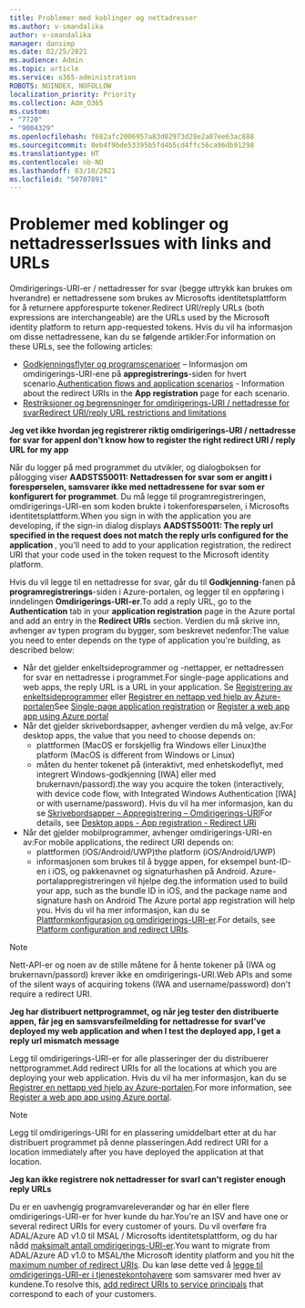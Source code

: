 ```yaml
---
title: Problemer med koblinger og nettadresser
ms.author: v-smandalika
author: v-smandalika
manager: dansimp
ms.date: 02/25/2021
ms.audience: Admin
ms.topic: article
ms.service: o365-administration
ROBOTS: NOINDEX, NOFOLLOW
localization_priority: Priority
ms.collection: Adm_O365
ms.custom:
- "7720"
- "9004329"
ms.openlocfilehash: f682afc2006957a83d02973d28e2a07ee63ac888
ms.sourcegitcommit: 0eb4f9bde53395b5fd4b5cd4ffc56ca96db91298
ms.translationtype: HT
ms.contentlocale: nb-NO
ms.lasthandoff: 03/10/2021
ms.locfileid: "50707891"
---
```

# <a name="issues-with-links-and-urls"></a><span data-ttu-id="ed99a-102">Problemer med koblinger og nettadresser</span><span class="sxs-lookup"><span data-stu-id="ed99a-102">Issues with links and URLs</span></span>

<span data-ttu-id="ed99a-103">Omdirigerings-URI-er / nettadresser for svar (begge uttrykk kan brukes om hverandre) er nettadressene som brukes av Microsofts identitetsplattform for å returnere appforespurte tokener.</span><span class="sxs-lookup"><span data-stu-id="ed99a-103">Redirect URI/reply URLs (both expressions are interchangeable) are the URLs used by the Microsoft identity platform to return app-requested tokens.</span></span> <span data-ttu-id="ed99a-104">Hvis du vil ha informasjon om disse nettadressene, kan du se følgende artikler:</span><span class="sxs-lookup"><span data-stu-id="ed99a-104">For information on these URLs, see the following articles:</span></span>

- <span data-ttu-id="ed99a-105">[Godkjenningsflyter og programscenarioer](https://docs.microsoft.com/azure/active-directory/develop/authentication-flows-app-scenarios) – Informasjon om omdirigerings-URI-ene på **appregistrerings**-siden for hvert scenario.</span><span class="sxs-lookup"><span data-stu-id="ed99a-105">[Authentication flows and application scenarios](https://docs.microsoft.com/azure/active-directory/develop/authentication-flows-app-scenarios) - Information about the redirect URIs in the **App registration** page for each scenario.</span></span>
- [<span data-ttu-id="ed99a-106">Restriksjoner og begrensninger for omdirigerings-URI / nettadresse for svar</span><span class="sxs-lookup"><span data-stu-id="ed99a-106">Redirect URI/reply URL restrictions and limitations</span></span>](https://docs.microsoft.com/azure/active-directory/develop/reply-url)

<span data-ttu-id="ed99a-107">**Jeg vet ikke hvordan jeg registrerer riktig omdirigerings-URI / nettadresse for svar for appen**</span><span class="sxs-lookup"><span data-stu-id="ed99a-107">**I don't know how to register the right redirect URI / reply URL for my app**</span></span>

<span data-ttu-id="ed99a-108">Når du logger på med programmet du utvikler, og dialogboksen for pålogging viser **AADSTS50011: Nettadressen for svar som er angitt i forespørselen, samsvarer ikke med nettadressene for svar som er konfigurert for programmet<your app ID>**. Du må legge til programregistreringen, omdirigerings-URI-en som koden brukte i tokenforespørselen, i Microsofts identitetsplattform.</span><span class="sxs-lookup"><span data-stu-id="ed99a-108">When you sign in with the application you are developing, if the sign-in dialog displays **AADSTS50011: The reply url specified in the request does not match the reply urls configured for the application <your app ID>**, you'll need to add to your application registration, the redirect URI that your code used in the token request to the Microsoft identity platform.</span></span>

<span data-ttu-id="ed99a-109">Hvis du vil legge til en nettadresse for svar, går du til **Godkjenning**-fanen på **programregistrerings**-siden i Azure-portalen, og legger til en oppføring i inndelingen **Omdirigerings-URI-er**.</span><span class="sxs-lookup"><span data-stu-id="ed99a-109">To add a reply URL, go to the **Authentication** tab in your **application registration** page in the Azure portal and add an entry in the **Redirect URIs** section.</span></span> <span data-ttu-id="ed99a-110">Verdien du må skrive inn, avhenger av typen program du bygger, som beskrevet nedenfor:</span><span class="sxs-lookup"><span data-stu-id="ed99a-110">The value you need to enter depends on the type of application you're building, as described below:</span></span>

- <span data-ttu-id="ed99a-111">Når det gjelder enkeltsideprogrammer og -nettapper, er nettadressen for svar en nettadresse i programmet.</span><span class="sxs-lookup"><span data-stu-id="ed99a-111">For single-page applications and web apps, the reply URL is a URL in your application.</span></span> <span data-ttu-id="ed99a-112">Se [Registrering av enkeltsideprogrammer](https://docs.microsoft.com/azure/active-directory/develop/scenario-spa-app-registration#register-a-redirect-uri) eller [Registrer en nettapp ved hjelp av Azure-portalen](https://docs.microsoft.com/azure/active-directory/develop/scenario-web-app-sign-user-app-registration?tabs=aspnetcore#register-an-app-using-azure-portal)</span><span class="sxs-lookup"><span data-stu-id="ed99a-112">See [Single-page application registration](https://docs.microsoft.com/azure/active-directory/develop/scenario-spa-app-registration#register-a-redirect-uri) or [Register a web app app using Azure portal](https://docs.microsoft.com/azure/active-directory/develop/scenario-web-app-sign-user-app-registration?tabs=aspnetcore#register-an-app-using-azure-portal)</span></span>
- <span data-ttu-id="ed99a-113">Når det gjelder skrivebordsapper, avhenger verdien du må velge, av:</span><span class="sxs-lookup"><span data-stu-id="ed99a-113">For desktop apps, the value that you need to choose depends on:</span></span>
    - <span data-ttu-id="ed99a-114">plattformen (MacOS er forskjellig fra Windows eller Linux)</span><span class="sxs-lookup"><span data-stu-id="ed99a-114">the platform (MacOS is different from Windows or Linux)</span></span>
    - <span data-ttu-id="ed99a-115">måten du henter tokenet på (interaktivt, med enhetskodeflyt, med integrert Windows-godkjenning [IWA] eller med brukernavn/passord).</span><span class="sxs-lookup"><span data-stu-id="ed99a-115">the way you acquire the token (interactively, with device code flow, with Integrated Windows Authentication [IWA] or with username/password).</span></span>
    <span data-ttu-id="ed99a-116">Hvis du vil ha mer informasjon, kan du se [Skrivebordsapper – Appregistrering – Omdirigerings-URI](https://docs.microsoft.com/azure/active-directory/develop/scenario-desktop-app-registration#redirect-uris)</span><span class="sxs-lookup"><span data-stu-id="ed99a-116">For details, see [Desktop apps - App registration - Redirect URi](https://docs.microsoft.com/azure/active-directory/develop/scenario-desktop-app-registration#redirect-uris)</span></span>
- <span data-ttu-id="ed99a-117">Når det gjelder mobilprogrammer, avhenger omdirigerings-URI-en av:</span><span class="sxs-lookup"><span data-stu-id="ed99a-117">For mobile applications, the redirect URI depends on:</span></span>
    - <span data-ttu-id="ed99a-118">plattformen (iOS/Android/UWP)</span><span class="sxs-lookup"><span data-stu-id="ed99a-118">the platform (iOS/Android/UWP)</span></span>
    - <span data-ttu-id="ed99a-119">informasjonen som brukes til å bygge appen, for eksempel bunt-ID-en i iOS, og pakkenavnet og signaturhashen på Android. Azure-portalappregistreringen vil hjelpe deg.</span><span class="sxs-lookup"><span data-stu-id="ed99a-119">the information used to build your app, such as the bundle ID in iOS, and the package name and signature hash on Android The Azure portal app registration will help you.</span></span> <span data-ttu-id="ed99a-120">Hvis du vil ha mer informasjon, kan du se [Plattformkonfigurasjon og omdirigerings-URI-er](https://docs.microsoft.com/azure/active-directory/develop/scenario-mobile-app-registration#platform-configuration-and-redirect-uris).</span><span class="sxs-lookup"><span data-stu-id="ed99a-120">For details, see [Platform configuration and redirect URIs](https://docs.microsoft.com/azure/active-directory/develop/scenario-mobile-app-registration#platform-configuration-and-redirect-uris).</span></span>

> [!NOTE]
> <span data-ttu-id="ed99a-121">Nett-API-er og noen av de stille måtene for å hente tokener på (IWA og brukernavn/passord) krever ikke en omdirigerings-URI.</span><span class="sxs-lookup"><span data-stu-id="ed99a-121">Web APIs and some of the silent ways of acquiring tokens (IWA and username/password) don't require a redirect URI.</span></span>

<span data-ttu-id="ed99a-122">**Jeg har distribuert nettprogrammet, og når jeg tester den distribuerte appen, får jeg en samsvarsfeilmelding for nettadresse for svar**</span><span class="sxs-lookup"><span data-stu-id="ed99a-122">**I've deployed my web application and when I test the deployed app, I get a reply url mismatch message**</span></span>

<span data-ttu-id="ed99a-123">Legg til omdirigerings-URI-er for alle plasseringer der du distribuerer nettprogrammet.</span><span class="sxs-lookup"><span data-stu-id="ed99a-123">Add redirect URIs for all the locations at which you are deploying your web application.</span></span> <span data-ttu-id="ed99a-124">Hvis du vil ha mer informasjon, kan du se [Registrer en nettapp ved hjelp av Azure-portalen](https://docs.microsoft.com/azure/active-directory/develop/scenario-web-app-sign-user-app-registration).</span><span class="sxs-lookup"><span data-stu-id="ed99a-124">For more information, see [Register a web app app using Azure portal](https://docs.microsoft.com/azure/active-directory/develop/scenario-web-app-sign-user-app-registration).</span></span>

> [!NOTE]
> <span data-ttu-id="ed99a-125">Legg til omdirigerings-URI for en plassering umiddelbart etter at du har distribuert programmet på denne plasseringen.</span><span class="sxs-lookup"><span data-stu-id="ed99a-125">Add redirect URI for a location immediately after you have deployed the application at that location.</span></span>

<span data-ttu-id="ed99a-126">**Jeg kan ikke registrere nok nettadresser for svar**</span><span class="sxs-lookup"><span data-stu-id="ed99a-126">**I can't register enough reply URLs**</span></span>

<span data-ttu-id="ed99a-127">Du er en uavhengig programvareleverandør og har én eller flere omdirigerings-URI-er for hver kunde du har.</span><span class="sxs-lookup"><span data-stu-id="ed99a-127">You're an ISV and have one or several redirect URIs for every customer of yours.</span></span> <span data-ttu-id="ed99a-128">Du vil overføre fra ADAL/Azure AD v1.0 til MSAL / Microsofts identitetsplattform, og du har nådd [maksimalt antall omdirigerings-URI-er](https://docs.microsoft.com/azure/active-directory/develop/reply-url#maximum-number-of-redirect-uris).</span><span class="sxs-lookup"><span data-stu-id="ed99a-128">You want to migrate from ADAL/Azure AD v1.0 to MSAL/the Microsoft identity platform and you hit the [maximum number of redirect URIs](https://docs.microsoft.com/azure/active-directory/develop/reply-url#maximum-number-of-redirect-uris).</span></span> <span data-ttu-id="ed99a-129">Du kan løse dette ved å [legge til omdirigerings-URI-er i tjenestekontohavere](https://docs.microsoft.com/azure/active-directory/develop/reply-url#add-redirect-uris-to-service-principals) som samsvarer med hver av kundene.</span><span class="sxs-lookup"><span data-stu-id="ed99a-129">To resolve this, [add redirect URIs to service principals](https://docs.microsoft.com/azure/active-directory/develop/reply-url#add-redirect-uris-to-service-principals) that correspond to each of your customers.</span></span>
